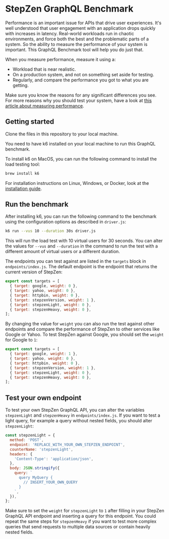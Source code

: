 # StepZen GraphQL Benchmark

Performance is an important issue for APIs that drive user experiences. It's well understood that user engagement with an application drops quickly with increases in latency. Real-world workloads run in chaotic environments, and force both the best and the problematic parts of a system. So the ability to measure the performance of your system is important. This GraphQL Benchmark tool will help you do just that.

When you measure performance, measure it using a:

- Workload that is near realistic.
- On a production system, and not on something set aside for testing.
- Regularly, and compare the performance you got to what you are getting.

Make sure you know the reasons for any significant differences you see. For more reasons why you should test your system, have a look at [this article about measuring performance](performance-measuring-latency-throughput-graphql).

## Getting started

Clone the files in this repository to your local machine.

You need to have k6 installed on your local machine to run this GraphQL benchmark.

To install k6 on MacOS, you can run the following command to install the load testing tool:

```bash
brew install k6
```

For installation instructions on Linux, Windows, or Docker, look at the [installation guide](https://k6.io/docs/getting-started/installation/).

## Run the benchmark

After installing k6, you can run the following command to the benchmark using the configuration options as described in `driver.js`:

```bash
k6 run --vus 10 --duration 30s driver.js
```

This will run the load test with 10 virtual users for 30 seconds. You can alter the values for `--vus` and `--duration` in the command to run the test with a different amount of virtual users or a different duration.

The endpoints you can test against are listed in the `targets` block in `endpoints/index.js`. The default endpoint is the endpoint that returns the current version of StepZen:

```js
export const targets = [
  { target: google, weight: 0 },
  { target: yahoo, weight: 0 },
  { target: httpbin, weight: 0 },
  { target: stepzenVersion, weight: 1 },
  { target: stepzenLight, weight: 0 },
  { target: stepzenHeavy, weight: 0 },
];
```

By changing the value for `weight` you can also run the test against other endpoints and compare the performance of StepZen to other services like Google or Yahoo. To test StepZen against Google, you should set the `weight` for Google to `1`:

```js
export const targets = [
  { target: google, weight: 1 },
  { target: yahoo, weight: 0 },
  { target: httpbin, weight: 0 },
  { target: stepzenVersion, weight: 1 },
  { target: stepzenLight, weight: 0 },
  { target: stepzenHeavy, weight: 0 },
];
```

## Test your own endpoint

To test your own StepZen GraphQL API, you can alter the variables `stepzenLight` and `stepzenHeavy` in `endpoints/index.js`. If you want to test a light query, for example a query without nested fields, you should alter `stepzenLight`:

```js
const stepzenLight = {
  method: 'POST',
  endpoint: 'REPLACE_WITH_YOUR_OWN_STEPZEN_ENDPOINT',
  counterName: 'stepzenLight',
  headers: {
    'Content-Type': 'application/json',
  },
  body: JSON.stringify({
    query: `
      query MyQuery {
        // INSERT_YOUR_OWN_QUERY
      }
    `,
  }),
};
```

Make sure to set the `weight` for `stepzenLight` to `1` after filling in your StepZen GraphQL API endpoint and inserting a query for this endpoint. You could repeat the same steps for `stepzenHeavy` if you want to test more complex queries that send requests to multiple data sources or contain heavily nested fields.